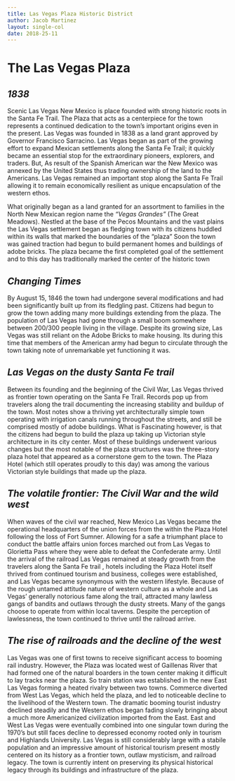 ```yaml
---
title: Las Vegas Plaza Historic District
author: Jacob Martinez
layout: single-col
date: 2018-25-11
---
```


# The Las Vegas Plaza #


## *1838* ##

Scenic Las Vegas New Mexico is place founded with strong historic roots in the Santa Fe Trail. The Plaza that acts as a centerpiece for the town represents a continued dedication to the town’s important origins even in the present. Las Vegas was founded in 1838 as a land grant approved by Governor Francisco Sarracino. Las Vegas began as part of the growing effort to expand Mexican settlements along the Santa Fe Trail; it quickly became an essential stop for the extraordinary pioneers, explorers, and traders. But, As result of the Spanish American war the New Mexico was annexed by the United States thus trading ownership of the land to the Americans. Las Vegas remained an important stop along the Santa Fe Trail allowing it to remain economically resilient as unique encapsulation of the western ethos. 

 What originally began as a land granted for an assortment to families in the North New Mexican region name the *“Vegas Grandes”* (The Great Meadows). Nestled at the base of the Pecos Mountains and the vast plains the Las Vegas settlement began as fledging town with its citizens huddled within its walls that marked the boundaries of the “plaza” Soon the town was gained traction had begun to build permanent homes and buildings of adobe bricks. The plaza became the first completed goal of the settlement and to this day has traditionally marked the center of the historic town
 
## *Changing Times* ##

By August 15, 1846 the town had undergone several modifications and had been significantly built up from its fledgling past. Citizens had begun to grow the town adding many more buildings extending from the plaza. The population of Las Vegas had gone through a small boom somewhere between 200/300 people living in the village. Despite its growing size, Las Vegas was still reliant on the Adobe Bricks to make housing. Its during this time that members of the American army had begun to circulate through the town taking note of unremarkable yet functioning it was. 

## *Las Vegas on the dusty Santa Fe trail* ##


Between its founding and the beginning of the Civil War, Las Vegas thrived as frontier town operating on the Santa Fe Trail. Records pop up from travelers along the trail documenting the increasing stability and buildup of the town. Most notes show a thriving yet architecturally simple town operating with irrigation canals running throughout the streets, and still be comprised mostly of adobe buildings. What is Fascinating however, is that the citizens had begun to build the plaza up taking up Victorian style architecture in its city center. Most of these buildings underwent various changes but the most notable of the plaza structures was the three-story plaza hotel that appeared as a cornerstone gem to the town. The Plaza Hotel (which still operates proudly to this day) was among the various Victorian style buildings that made up the plaza. 

## *The volatile frontier: The Civil War and the wild west* ##

When waves of the civil war reached, New Mexico Las Vegas became the operational headquarters of the union forces from the within the Plaza Hotel following the loss of Fort Sumner. Allowing for a safe a triumphant place to conduct the battle affairs union forces marched out from Las Vegas to Glorietta Pass where they were able to defeat the Confederate army. 
Until the arrival of the railroad Las Vegas remained at steady growth from the travelers along the Santa Fe trail , hotels including the Plaza Hotel itself thrived from continued tourism and business, colleges were established, and Las Vegas became synonymous with the western lifestyle. Because of the rough untamed attitude nature of western culture as a whole and Las Vegas’ generally notorious fame along the trail, attracted many lawless gangs of bandits and outlaws through the dusty streets. Many of the gangs choose to operate from within local taverns. Despite the perception of lawlessness, the town continued to thrive until the railroad arrive. 

## *The rise of railroads and the decline of the west* ##

Las Vegas was one of first towns to receive significant access to booming rail industry. However, the Plaza was located west of Gaillenas River that had formed one of the natural boarders in the town center making it difficult to lay tracks near the plaza. So train station was established in the new East Las Vegas forming a heated rivalry between two towns. Commerce diverted from West Las Vegas, which held the plaza, and led to noticeable decline to the livelihood of the Western town. The dramatic booming tourist industry declined steadily and the Western ethos began fading slowly bringing about a much more Americanized civilization imported from the East. East and West Las Vegas were eventually combined into one singular town during the 1970’s but still faces decline to depressed economy rooted only in tourism and Highlands University. Las Vegas is still considerably large with a stabile population and an impressive amount of historical tourism present mostly centered on its history as a frontier town, outlaw mysticism, and railroad legacy. The town is currently intent on preserving its physical historical legacy through its buildings and infrastructure of the plaza. 
